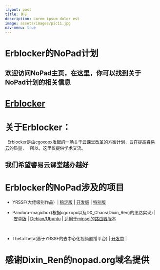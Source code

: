 ```yaml
---
layout: post
title: 关于
description: Lorem ipsum dolor est
image: assets/images/pic11.jpg
nav-menu: true
---
```


# Erblocker的NoPad计划

## 欢迎访问NoPad主页，在这里，你可以找到关于NoPad计划的相关信息

# [Erblocker](https://github.com/Erblocker)

# 关于Erblocker：
   
   Erblocker是由cgoxopx发起的一场关于云课堂改革的方案计划，旨在提高[睿易云](http://www.ruiyiyun.com)的质量，
   
   所以，这里仅提供学术交流。
   
## 我们希望睿易云课堂越办越好

# Erblocker的NoPad涉及的项目

 
 * YRSSF(大佬级别作品)  | [稳定版](https://github.com/Erblocker/YRSSF) | [开发版](https://github.com/cgoxopx/YRSSF) | [特别版](https://github.com/anti-ry/YRSSF)
  
  
  * Pandora-magicbox(根据cgoxopx以及DX_Chaos(Dixin_Ren)的思路实现) | [安卓版](https://github.com/Erblocker/Pandora-magicbox/tree/master/arch/ARM/Android) | [Debian/Ubuntu](https://github.com/Erblocker/Pandora-magicbox/tree/master/arch/ARM/Linux) | [适用于mipsel的路由器版本](https://github.com/Erblocker/Pandora-magicbox/tree/master/arch/mipsel/openwrt)
   
   
 * ThetaTheta(基于YRSSF的去中心化视频直播平台) | [开发中](https://github.com/Erblocker/ThetaTheta) |
   

# 感谢Dixin_Ren的nopad.org域名提供
